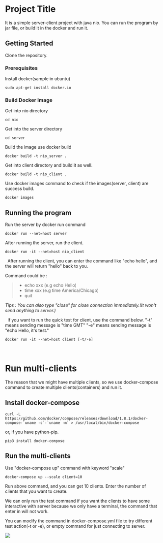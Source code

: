 # Project Title

It is a simple server-client project with java nio.
You can run the program by jar file, or build it in the docker and run it.

## Getting Started

Clone the repository.

### Prerequisites

Install docker(sample in ubuntu)
```
sudo apt-get install docker.io
```

### Build Docker Image

Get into nio directory
```
cd nio
```

Get into the server directory
```
cd server
```

Build the image use docker build
```
docker build -t nio_server .
```


Get into client directory and build it as well.
```
docker build -t nio_client .
```

Use docker images command to check if the images(server, client) are success build.
```
docker images
```


## Running the program

Run the server by docker run command
```
docker run --net=host server
```


After running the server, run the client.
```
docker run -it --net=host nio_client
```

&nbsp;
After running the client, you can enter the command like "echo hello", and the server will return "hello" back to you.

Command could be : 
>* echo xxx (e.g echo Hello)
>* time xxx (e.g time America/Chicago)
>* quit

_Tips : You can also type "close" for close connection immediately.(It won't send anything to server.)_

&nbsp;
If you want to run the quick test for client, use the command below.
"-t" means sending message is "time GMT"
"-e" means sending message is "echo Hello, it's test."

```
docker run -it --net=host client [-t/-e]
```
&nbsp;

# Run multi-clients

The reason that we might have multiple clients, so we use docker-compose command to create multiple clients(containers) and run it.

## Install docker-compose

```
curl -L https://github.com/docker/compose/releases/download/1.8.1/docker-compose-`uname -s`-`uname -m` > /usr/local/bin/docker-compose 
```
or, if you have python-pip.

```
pip3 install docker-compose
```

## Run the multi-clients

Use "docker-compose up" command with keyword "scale"

```
docker-compose up --scale client=10
```

Run above command, and you can get 10 clients. Enter the number of clients that you want to create.

We can only run the test command if you want the clients to have some interactive with server because we only have a terminal, the command that enter in will not work.

You can modify the command in docker-compose.yml file to try different test action(-t or -e), or empty command for just connecting to server.

![](https://i.imgur.com/9sfv0ge.jpg)

